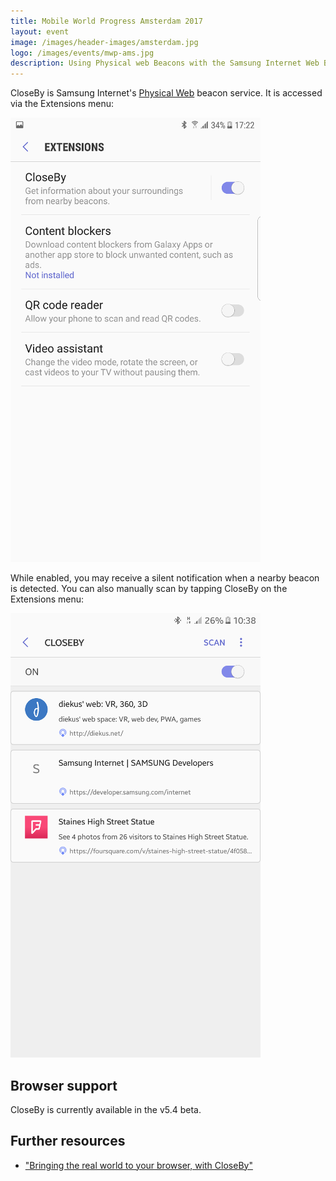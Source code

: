 ```yaml
---
title: Mobile World Progress Amsterdam 2017
layout: event
image: /images/header-images/amsterdam.jpg
logo: /images/events/mwp-ams.jpg
description: Using Physical web Beacons with the Samsung Internet Web Browser
---
```

CloseBy is Samsung Internet's [Physical Web](https://google.github.io/physical-web/) beacon service. It is accessed via the
Extensions menu:

![CloseBy showing Physical Web beacons](/images/docs/closeby-extensions.png)

While enabled, you may receive a silent notification when a nearby beacon is detected. You can also manually scan by tapping CloseBy on the Extensions menu:

![CloseBy showing Physical Web beacons](/images/docs/closeby-beacons.png)

## Browser support

CloseBy is currently available in the v5.4 beta.

## Further resources

* ["Bringing the real world to your browser, with CloseBy"](https://medium.com/samsung-internet-dev/bringing-the-real-world-to-your-browser-with-closeby-830cd162547e)